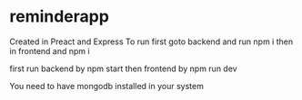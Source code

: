 # reminderapp
Created in Preact and Express
To run first goto backend and run npm i
then in frontend and npm i

first run backend by npm start
then frontend by npm run dev

You need to have mongodb installed in your system 
